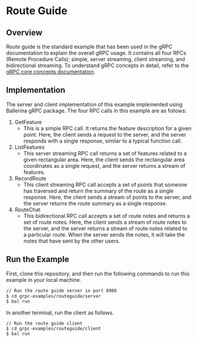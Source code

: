 # Route Guide

## Overview

Route guide is the standard example that has been used in the gRPC documentation to explain the overall gRPC usage. It contains all four RPCs (Remote Procedure Calls); simple, server streaming, client streaming, and bidirectional streaming. To understand gRPC concepts in detail, refer to the [gRPC core concepts documentation](https://grpc.io/docs/what-is-grpc/core-concepts/).

## Implementation

The server and client implementation of this example implemented using Ballerina gRPC package. The four RPC calls in this example are as follows:

1. GetFeature
    - This is a simple RPC call. It returns the feature description for a given point. Here, the client sends a request to the server, and the server responds with a single response, similar to a typical function call.
2. ListFeatures
    - This server streaming RPC call returns a set of features related to a given rectangular area. Here, the client sends the rectangular area coordinates as a single request, and the server returns a stream of features.
3. RecordRoute
    - This client streaming RPC call accepts a set of points that someone has traversed and return the summary of the route as a single response. Here, the client sends a stream of points to the server, and the server returns the route summary as a single response.
4. RouteChat
    - This bidirectional RPC call accepts a set of route notes and returns a set of route notes. Here, the client sends a stream of route notes to the server, and the server returns a stream of route notes related to a particular route. When the server sends the notes, it will take the notes that have sent by the other users.

## Run the Example

First, clone this repository, and then run the following commands to run this example in your local machine.

```sh
// Run the route guide server in port 8980
$ cd grpc-examples/routeguide/server
$ bal run
```

In another terminal, run the client as follows.
```
// Run the route guide client
$ cd grpc-examples/routeguide/client
$ bal run
```
